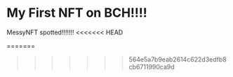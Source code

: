 # My First NFT on BCH!!!!
MessyNFT spotted!!!!!!!
<<<<<<< HEAD
                                                                                                                                                                                                                        
=======
                                                                                                                                                                                                                       
>>>>>>> 564e5a7b9eab2614c622d3edfb8cb6711990ca9d
  